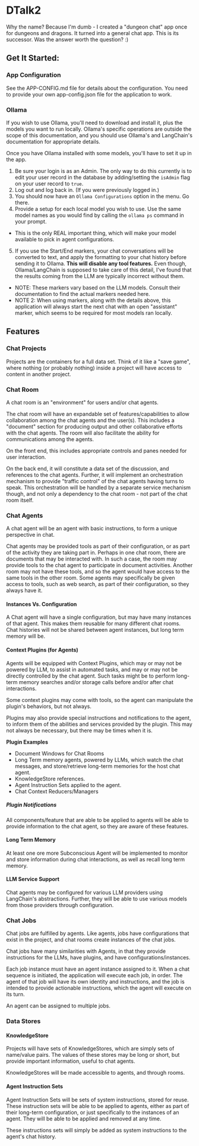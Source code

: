 
# DTalk2
Why the name?  Because I'm dumb - I created a "dungeon chat" app once for dungeons and dragons.  It turned into a general chat app.  This is its successor.  Was the answer worth the question? :)

## Get It Started:

### App Configuration
See the APP-CONFIG.md file for details about the configuration.  You need to provide your own app-config.json file for the application to work.  

### Ollama
If you wish to use Ollama, you'll need to download and install it, plus the models you want to run locally.  Ollama's specific operations are outside the scope of this documentation, and you should use Ollama's and LangChain's documentation for appropriate details.

Once you have Ollama installed with some models, you'll have to set it up in the app.
1. Be sure your login is as an Admin.  The only way to do this currently is to edit your user record in the database by adding/setting the `isAdmin` flag on your user record to `true`.
2. Log out and log back in. (If you were previously logged in.)
3. You should now have an `Ollama Configurations` option in the menu.  Go there.
4. Provide a setup for each local model you wish to use.  Use the same model names as you would find by calling the `ollama ps` command in your prompt.
  - This is the only REAL important thing, which will make your model available to pick in agent configurations.
5. If you use the Start/End markers, your chat conversations will be converted to text, and apply the formatting to your chat history before sending it to Ollama.  **This will disable any tool features.**  Even though, Ollama/LangChain is supposed to take care of this detail, I've found that the results coming from the LLM are typically incorrect without them.
  - NOTE: These markers vary based on the LLM models.  Consult their documentation to find the actual markers needed here.
  - NOTE 2: When using markers, along with the details above, this application will always start the next chat with an open "assistant" marker, which seems to be required for most models ran locally.

## Features

### Chat Projects
Projects are the containers for a full data set.  Think of it like a "save game", where nothing (or probably nothing) inside a project will have access to content in another project.

### Chat Room
A chat room is an "environment" for users and/or chat agents.

The chat room will have an expandable set of features/capabilities to allow collaboration among the chat agents and the user(s).  This includes a "document" section for producing output and other collaborative efforts with the chat agents.  The room will also facilitate the ability for communications among the agents.

On the front end, this includes appropriate controls and panes needed for user interaction.

On the back end, it will constitute a data set of the discussion, and references to the chat agents.  Further, it will implement an orchestration mechanism to provide "traffic control" of the chat agents having turns to speak.  This orchestration will be handled by a separate service mechanism though, and not only a dependency to the chat room - not part of the chat room itself.

### Chat Agents
A chat agent will be an agent with basic instructions, to form a unique perspective in chat.

Chat agents may be provided tools as part of their configuration, or as part of the activity they are taking part in.  Perhaps in one chat room, there are documents that may be interacted with.  In such a case, the room may provide tools to the chat agent to participate in document activities.  Another room may not have these tools, and so the agent would have access to the same tools in the other room.  Some agents may specifically be given access to tools, such as web search, as part of their configuration, so they always have it.

#### Instances Vs. Configuration
A Chat agent will have a single configuration, but may have many instances of that agent.  This makes them reusable for many different chat rooms.  Chat histories will not be shared between agent instances, but long term memory will be.

#### Context Plugins (for Agents)
Agents will be equipped with  Context Plugins, which may or may not be powered by LLM, to assist in automated tasks, and may or may not be directly controlled by the chat agent.  Such tasks might be to perform long-term memory searches and/or storage calls before and/or after chat interactions.

Some context plugins may come with tools, so the agent can manipulate the plugin's behaviors, but not always.

Plugins may also provide special instructions and notifications to the agent, to inform them of the abilities and services provided by the plugin.  This may not always be necessary, but there may be times when it is.

**Plugin Examples**
  - Document Windows for Chat Rooms
  - Long Term memory agents, powered by LLMs, which watch the chat messages, and store/retrieve long-term memories for the host chat agent.
  - KnowledgeStore references.
  - Agent Instruction Sets applied to the agent.
  - Chat Context Reducers/Managers

##### Plugin Notifications
All components/feature that are able to be applied to agents will be able to provide information to the chat agent, so they are aware of these features.

#### Long Term Memory
At least one ore more Subconscious Agent will be implemented to monitor and store information during chat interactions, as well as recall long term memory.

#### LLM Service Support
Chat agents may be configured for various LLM providers using LangChain's abstractions.  Further, they will be able to use various models from those providers through configuration.

### Chat Jobs
Chat jobs are fulfilled by agents.  Like agents, jobs have configurations that exist in the project, and chat rooms create instances of the chat jobs.

Chat jobs have many similarities with Agents, in that they provide instructions for the LLMs, have plugins, and have configurations/instances.

Each job instance must have an agent instance assigned to it.  When a chat sequence is initiated, the application will execute each job, in order.  The agent of that job will have its own identity and instructions, and the job is intended to provide actionable instructions, which the agent will execute on its turn.

An agent can be assigned to multiple jobs.

### Data Stores

#### KnowledgeStore
Projects will have sets of KnowledgeStores, which are simply sets of name/value pairs.  The values of these stores may be long or short, but provide important information, useful to chat agents.

KnowledgeStores will be made accessible to agents, and through rooms.

#### Agent Instruction Sets
Agent Instruction Sets will be sets of system instructions, stored for reuse.  These instruction sets will be able to be applied to agents, either as part of their long-term configuration, or just specifically to the instances of an agent.  They will be able to be applied and removed at any time.

These instructions sets will simply be added as system instructions to the agent's chat history.

